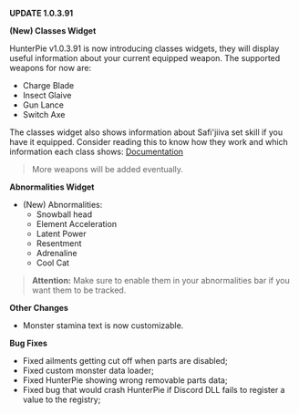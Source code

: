 **UPDATE 1.0.3.91**

**(New) Classes Widget**

HunterPie v1.0.3.91 is now introducing classes widgets, they will display useful information about your current equipped weapon. The supported weapons for now are:

- Charge Blade
- Insect Glaive
- Gun Lance
- Switch Axe

The classes widget also shows information about Safi'jiiva set skill if you have it equipped.
Consider reading this to know how they work and which information each class shows: [Documentation](https://github.com/Haato3o/HunterPie/wiki/Classes-Widget)

> More weapons will be added eventually.

**Abnormalities Widget**

- (New) Abnormalities:
    - Snowball head
    - Element Acceleration
    - Latent Power
    - Resentment
    - Adrenaline
    - Cool Cat

> **Attention:** Make sure to enable them in your abnormalities bar if you want them to be tracked.

**Other Changes**
- Monster stamina text is now customizable.

**Bug Fixes**
- Fixed ailments getting cut off when parts are disabled;
- Fixed custom monster data loader;
- Fixed HunterPie showing wrong removable parts data;
- Fixed bug that would crash HunterPie if Discord DLL fails to register a value to the registry;
